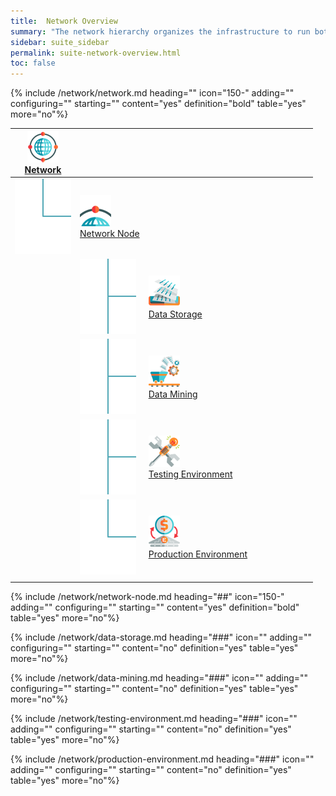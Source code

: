 ```yaml
---
title:  Network Overview
summary: "The network hierarchy organizes the infrastructure to run bots and store data."
sidebar: suite_sidebar
permalink: suite-network-overview.html
toc: false
---
```


{% include /network/network.md heading="" icon="150-" adding="" configuring="" starting="" content="yes" definition="bold" table="yes" more="no"%}

<table class='hierarchyTable'><thead><tr><th><a href='#network' data-toggle='tooltip' data-original-title='{{site.data.network.network}}'><img src='images/icons/network.png' /><br />Network</a></th><th></th><th></th><th></th><th></th><th></th><th></th><th></th><th></th><th></th></tr></thead><tbody>
<tr><td><img src='images/icons/tree-connector-elbow.png' /></td><td><a href='#network-node' data-toggle='tooltip' data-original-title='{{site.data.network.network_node}}'><img src='images/icons/network-node.png' /><br />Network Node</a></td><td></td><td></td><td></td><td></td><td></td><td></td><td></td><td></td></tr>
<tr><td></td><td><img src='images/icons/tree-connector-fork.png' /></td><td><a href='#data-storage' data-toggle='tooltip' data-original-title='{{site.data.network.data_storage}}'><img src='images/icons/data-storage.png' /><br />Data Storage</a></td><td></td><td></td><td></td><td></td><td></td><td></td><td></td></tr>
<tr><td></td><td><img src='images/icons/tree-connector-fork.png' /></td><td><a href='#data-mining' data-toggle='tooltip' data-original-title='{{site.data.network.data_mining}}'><img src='images/icons/data-mining.png' /><br />Data Mining</a></td><td></td><td></td><td></td><td></td><td></td><td></td><td></td></tr>
<tr><td></td><td><img src='images/icons/tree-connector-fork.png' /></td><td><a href='#testing-environment' data-toggle='tooltip' data-original-title='{{site.data.network.testing_environment}}'><img src='images/icons/testing-environment.png' /><br />Testing Environment</a></td><td></td><td></td><td></td><td></td><td></td><td></td><td></td></tr>
<tr><td></td><td><img src='images/icons/tree-connector-elbow.png' /></td><td><a href='#production-environment' data-toggle='tooltip' data-original-title='{{site.data.network.production_environment}}'><img src='images/icons/production-environment.png' /><br />Production Environment</a></td><td></td><td></td><td></td><td></td><td></td><td></td><td></td></tr>
<tr><td></td><td></td><td></td><td></td><td></td><td></td><td></td><td></td><td></td><td></td></tr></tbody></table>

{% include /network/network-node.md heading="##" icon="150-" adding="" configuring="" starting="" content="yes" definition="bold" table="yes" more="no"%}

{% include /network/data-storage.md heading="###" icon="" adding="" configuring="" starting="" content="no" definition="yes" table="yes" more="no"%}

{% include /network/data-mining.md heading="###" icon="" adding="" configuring="" starting="" content="no" definition="yes" table="yes" more="no"%}

{% include /network/testing-environment.md heading="###" icon="" adding="" configuring="" starting="" content="no" definition="yes" table="yes" more="no"%}

{% include /network/production-environment.md heading="###" icon="" adding="" configuring="" starting="" content="no" definition="yes" table="yes" more="no"%}